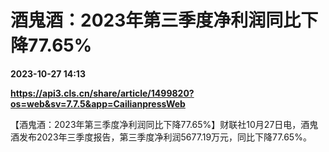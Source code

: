 # 酒鬼酒：2023年第三季度净利润同比下降77.65%

**2023-10-27 14:13**

**https://api3.cls.cn/share/article/1499820?os=web&sv=7.7.5&app=CailianpressWeb**

【酒鬼酒：2023年第三季度净利润同比下降77.65%】财联社10月27日电，酒鬼酒发布2023年三季度报告，第三季度净利润5677.19万元，同比下降77.65%。